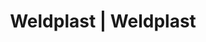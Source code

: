 ---
Link: "file:/Users/vinayakpatel/Downloads/www.weldplast.cz/eshop_products_compare/add/eshop-products-variant743"
product_name: "null"
product_id: "null"
title: "Weldplast | Weldplast"
product_desc: ""
product_specs: ""
product_downloads: ""
href: ""
accessories: ""
similar_products: ""
---